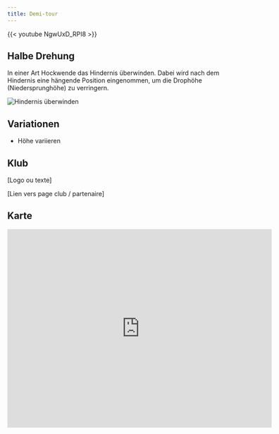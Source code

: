 ```yaml
---
title: Demi-tour
---
```


{{< youtube NgwUxD_RPI8 >}}

## Halbe Drehung

In einer Art Hockwende das Hindernis überwinden. Dabei wird nach dem Hindernis eine hängende Position eingenommen, um die Drophöhe (Niedersprunghöhe) zu verringern. 

![Hindernis überwinden](/img/2.jpg)

## Variationen

- Höhe variieren

## Klub 

[Logo ou texte]

[Lien vers page club / partenaire]

## Karte

<iframe src="https://www.google.com/maps/embed?pb=!1m18!1m12!1m3!1d690.8878458822542!2d7.233772404826534!3d47.132798182746185!2m3!1f0!2f0!3f0!3m2!1i1024!2i768!4f13.1!3m3!1m2!1s0x478e195827c27f95%3A0xf102bb63377818f6!2sStrandboden!5e1!3m2!1sfr!2sch!4v1632126578129!5m2!1sfr!2sch" width="600" height="450" style="border:0;" allowfullscreen="" loading="lazy"></iframe>